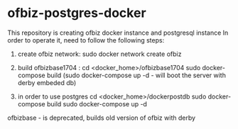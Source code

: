 # ofbiz-postgres-docker
This repository is creating ofbiz docker instance and postgresql instance
In order to operate it, need to follow the following steps:
1. create ofbiz network:
  sudo docker network create ofbiz

2. build ofbizbase1704 :
   cd <docker_home>/ofbizbase1704
   sudo docker-compose build 
   (sudo docker-compose up -d - will boot the server with derby embeded db)

3. in order to use postgres 
   cd <docker_home>/dockerpostdb
   sudo docker-compose build
   sudo docker-compose up -d

ofbizbase - is deprecated, builds old version of ofbiz with derby


